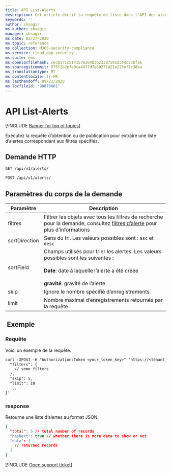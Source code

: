 ```yaml
---
title: API List-Alerts
description: Cet article décrit la requête de liste dans l’API des alertes de Cloud App Security.
keywords: ''
author: shsagir
ms.author: shsagir
manager: shsagir
ms.date: 03/27/2020
ms.topic: reference
ms.collection: M365-security-compliance
ms.service: cloud-app-security
ms.suite: ems
ms.openlocfilehash: c6cb171c5141579364b3b23387591d3f4c5cbfa6
ms.sourcegitcommit: 575f2b2efa9ca4477d7e60271d21e225ef2c38ea
ms.translationtype: MT
ms.contentlocale: fr-FR
ms.lasthandoff: 09/22/2020
ms.locfileid: "90879801"
---
```

# <a name="list---alerts-api"></a>API List-Alerts

[!INCLUDE [Banner for top of topics](includes/banner.md)]

Exécutez la requête d’obtention ou de publication pour extraire une liste d’alertes correspondant aux filtres spécifiés.

## <a name="http-request"></a>Demande HTTP

```rest
GET /api/v1/alerts/
```

```rest
POST /api/v1/alerts/
```

## <a name="request-body-parameters"></a>Paramètres du corps de la demande

| Paramètre | Description |
| --- | --- |
| filtres | Filtrer les objets avec tous les filtres de recherche pour la demande, consultez [filtres d’alerte](api-alerts.md#filters) pour plus d’informations |
| sortDirection | Sens du tri. Les valeurs possibles sont : `asc` et `desc` |
| sortField | Champs utilisés pour trier les alertes. Les valeurs possibles sont les suivantes :<br /><br />**Date**: date à laquelle l’alerte a été créée<br /><br />**gravité**: gravité de l’alerte |
| skip | Ignore le nombre spécifié d’enregistrements |
| limit | Nombre maximal d’enregistrements retournés par la requête |

## <a name="example"></a> Exemple

### <a name="request"></a>Requête

Voici un exemple de la requête.

```rest
curl -XPOST -H "Authorization:Token <your_token_key>" "https://<tenant_id>.<tenant_region>.contoso.com/api/v1/alerts/" -d '{
  "filters": {
    // some filters
  },
  "skip": 5,
  "limit": 10
  ...
}'
```

### <a name="response"></a>response

Retourne une liste d’alertes au format JSON.

```json
{
  "total": 5 // total number of records
  "hasNext": true // whether there is more data to show or not.
  "data": [
    // returned records
  ]
}
```

[!INCLUDE [Open support ticket](includes/support.md)]
